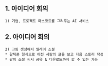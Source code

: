 
## 1. 아이디어 회의

    1) 기업, 프로젝트 마스코트를 그려주는 AI 서비스

## 2. 아이디어 회의

    2) 그림 생성해서 릴레이 소설
    * 갈틱폰 형식으로 이전 사람의 글을 보고 다음 스토리 작성
    * 같이 소설 써서 공유 & 다운로드까지 할 수 있는 기능
